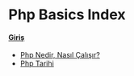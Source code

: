 # Php Basics Index

#### [Giriş](giris/)
- [Php Nedir, Nasıl Çalışır?](giris/php-nedir-ve-nasil-calisir.md)
- [Php Tarihi](giris/php-tarihi.md)



